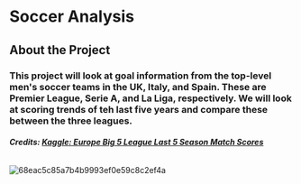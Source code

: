 # Soccer Analysis
## About the Project
### This project will look at goal information from the top-level men's soccer teams in the UK, Italy, and Spain. These are Premier League, Serie A, and La Liga, respectively. We will look at scoring trends of teh last five years and compare these between the three leagues.

###### **Credits: [Kaggle: Europe Big 5 League Last 5 Season Match Scores](https://www.kaggle.com/datasets/sinansaglam/europe-big-5-league-last-5-season-match-scores)**
![68eac5c85a7b4b9993ef0e59c8c2ef4a](https://github.com/user-attachments/assets/c4380ef0-e002-4022-ad92-f85d050c6b25)
